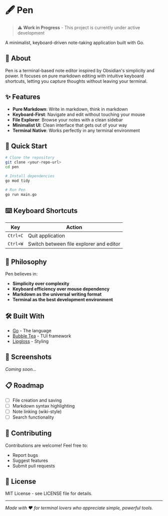 # 🖋️ Pen

> ⚠️ **Work in Progress** - This project is currently under active development

A minimalist, keyboard-driven note-taking application built with Go.

## 📝 About

Pen is a terminal-based note editor inspired by Obsidian's simplicity and power. It focuses on pure markdown editing with intuitive keyboard shortcuts, letting you capture thoughts without leaving your terminal.

## ✨ Features

- **Pure Markdown**: Write in markdown, think in markdown
- **Keyboard-First**: Navigate and edit without touching your mouse
- **File Explorer**: Browse your notes with a clean sidebar
- **Minimalist UI**: Clean interface that gets out of your way
- **Terminal Native**: Works perfectly in any terminal environment

## 🚀 Quick Start

```bash
# Clone the repository
git clone <your-repo-url>
cd pen

# Install dependencies
go mod tidy

# Run Pen
go run main.go
```

## ⌨️ Keyboard Shortcuts

| Key      | Action                                  |
| -------- | --------------------------------------- |
| `Ctrl+C` | Quit application                        |
| `Ctrl+W` | Switch between file explorer and editor |

## 🎯 Philosophy

Pen believes in:
- **Simplicity over complexity**
- **Keyboard efficiency over mouse dependency**
- **Markdown as the universal writing format**
- **Terminal as the best development environment**

## 🛠️ Built With

- [Go](https://golang.org/) - The language
- [Bubble Tea](https://github.com/charmbracelet/bubbletea) - TUI framework
- [Lipgloss](https://github.com/charmbracelet/lipgloss) - Styling

## 🎨 Screenshots

*Coming soon...*

## 📋 Roadmap

- [ ] File creation and saving
- [ ] Markdown syntax highlighting
- [ ] Note linking (wiki-style)
- [ ] Search functionality

## 🤝 Contributing

Contributions are welcome! Feel free to:
- Report bugs
- Suggest features
- Submit pull requests

## 📄 License

MIT License - see LICENSE file for details.

---

*Made with ❤️ for terminal lovers who appreciate simple, powerful tools.*
